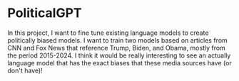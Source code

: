 # PoliticalGPT

In this project, I want to fine tune existing language models to create politically biased models. I want to train two models based on articles from CNN and Fox News that reference Trump, Biden, and Obama, mostly from the period 2015-2024. I think it would be really interesting to see an actually language model that has the exact biases that these media sources have (or don't have)!
